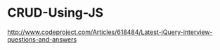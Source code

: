 # CRUD-Using-JS

http://www.codeproject.com/Articles/618484/Latest-jQuery-interview-questions-and-answers
